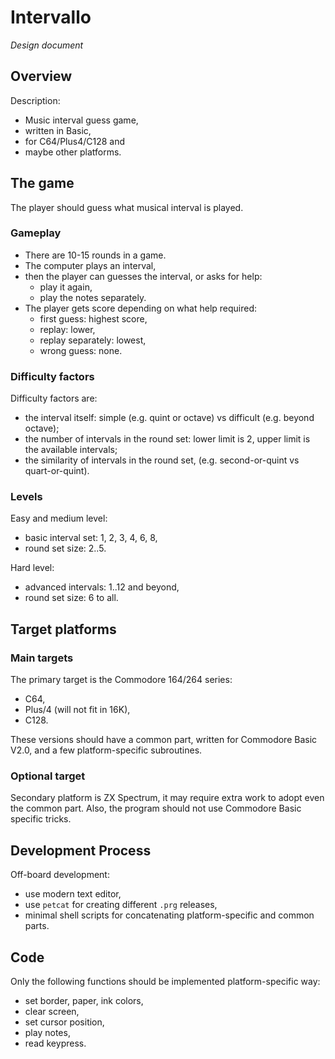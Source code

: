 # Intervallo

*Design document*

## Overview

Description:
- Music interval guess game,
- written in Basic,
- for C64/Plus4/C128 and
- maybe other platforms.

## The game

The player should guess
what musical interval is played.

### Gameplay

- There are 10-15 rounds in a game.
- The computer plays an interval,
- then the player can guesses the interval,
  or asks for help:
  - play it again,
  - play the notes separately.
- The player gets score 
  depending on what help required:
  - first guess: highest score,
  - replay: lower,
  - replay separately: lowest,
  - wrong guess: none.

### Difficulty factors

Difficulty factors are:
- the interval itself:
  simple (e.g. quint or octave) vs
  difficult (e.g. beyond octave);
- the number of intervals 
  in the round set:
  lower limit is 2,
  upper limit is the available intervals;
- the similarity of intervals
  in the round set,
  (e.g. second-or-quint vs
  quart-or-quint).

### Levels 

Easy and medium level:
- basic interval set: 1, 2, 3, 4, 6, 8,
- round set size: 2..5.

Hard level:
- advanced intervals: 1..12 and beyond,
- round set size: 6 to all.

## Target platforms

### Main targets

The primary target is the 
Commodore 164/264 series:
- C64,
- Plus/4 (will not fit in 16K),
- C128.

These versions should have
a common part,
written for Commodore Basic V2.0,
and a few platform-specific subroutines.

### Optional target

Secondary platform is ZX Spectrum,
it may require extra work to adopt
even the common part.
Also, 
the program should not use
Commodore Basic specific tricks.

## Development Process

Off-board development:
- use modern text editor,
- use `petcat` for creating 
  different `.prg` releases,
- minimal shell scripts for
  concatenating platform-specific
  and common parts.

## Code

Only the following functions should be
implemented platform-specific way:
- set border, paper, ink colors,
- clear screen,
- set cursor position,
- play notes,
- read keypress.

